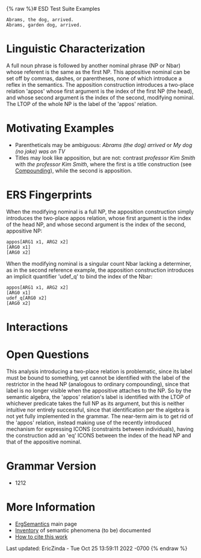 {% raw %}# ESD Test Suite Examples

    Abrams, the dog, arrived.
    Abrams, garden dog, arrived.

# Linguistic Characterization

A full noun phrase is followed by another nominal phrase (NP or Nbar)
whose referent is the same as the first NP. This appositive nominal can
be set off by commas, dashes, or parentheses, none of which introduce a
reflex in the semantics. The apposition construction introduces a
two-place relation 'appos' whose first argument is the index of the
first NP (the head), and whose second argument is the index of the
second, modifying nominal. The LTOP of the whole NP is the label of the
'appos' relation.

# Motivating Examples

- Parentheticals may be ambiguous: *Abrams (the dog) arrived* or *My
dog (no joke) was on TV*
- Titles may look like apposition, but are not: contrast *professor
Kim Smith* with *the professor Kim Smith*, where the first is a
title construction (see [Compounding](../ErgSemantics_Compounding)),
while the second is apposition.

# ERS Fingerprints

When the modifying nominal is a full NP, the apposition construction
simply introduces the two-place appos relation, whose first argument is
the index of the head NP, and whose second argument is the index of the
second, appositive NP:

    appos[ARG1 x1, ARG2 x2]
    [ARG0 x1]
    [ARG0 x2]

When the modifying nominal is a singular count Nbar lacking a
determiner, as in the second reference example, the apposition
construction introduces an implicit quantifier 'udef\_q' to bind the
index of the Nbar:

    appos[ARG1 x1, ARG2 x2]
    [ARG0 x1]
    udef_q[ARG0 x2]
    [ARG0 x2]

# Interactions

# Open Questions

This analysis introducing a two-place relation is problematic, since its
label must be bound to something, yet cannot be identified with the
label of the restrictor in the head NP (analogous to ordinary
compounding), since that label is no longer visible when the appositive
attaches to the NP. So by the semantic algebra, the 'appos' relation's
label is identified with the LTOP of whichever predicate takes the full
NP as its argument, but this is neither intuitive nor entirely
successful, since that identification per the algebra is not yet fully
implemented in the grammar. The near-term aim is to get rid of the
'appos' relation, instead making use of the recently introduced
mechanism for expressing ICONS (constraints between individuals), having
the construction add an 'eq' ICONS between the index of the head NP and
that of the appositive nominal.

# Grammar Version

- 1212

# More Information

- [ErgSemantics](../ErgSemantics) main page
- [Inventory](../ErgSemantics_Inventory) of semantic phenomena (to be)
documented
- [How to cite this work](../ErgSemantics_HowToCite)

Last updated: EricZinda - Tue Oct 25 13:59:11 2022 -0700
{% endraw %}